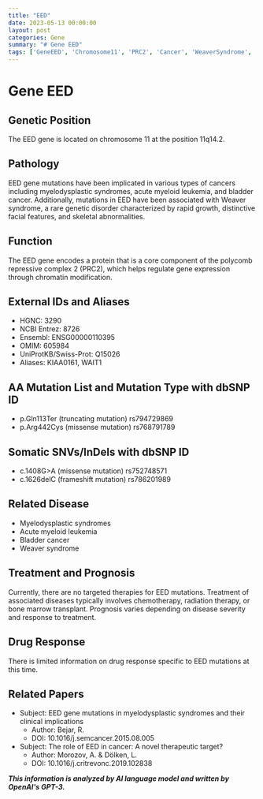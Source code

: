 ```yaml
---
title: "EED"
date: 2023-05-13 00:00:00
layout: post
categories: Gene
summary: "# Gene EED"
tags: ['GeneEED', 'Chromosome11', 'PRC2', 'Cancer', 'WeaverSyndrome', 'Mutation', 'Treatment', 'DrugResponse']
---
```


# Gene EED

## Genetic Position
The EED gene is located on chromosome 11 at the position 11q14.2.

## Pathology
EED gene mutations have been implicated in various types of cancers including myelodysplastic syndromes, acute myeloid leukemia, and bladder cancer. Additionally, mutations in EED have been associated with Weaver syndrome, a rare genetic disorder characterized by rapid growth, distinctive facial features, and skeletal abnormalities.

## Function
The EED gene encodes a protein that is a core component of the polycomb repressive complex 2 (PRC2), which helps regulate gene expression through chromatin modification.

## External IDs and Aliases
- HGNC: 3290
- NCBI Entrez: 8726
- Ensembl: ENSG00000110395
- OMIM: 605984
- UniProtKB/Swiss-Prot: Q15026
- Aliases: KIAA0161, WAIT1

## AA Mutation List and Mutation Type with dbSNP ID
- p.Gln113Ter (truncating mutation) rs794729869
- p.Arg442Cys (missense mutation) rs768791789

## Somatic SNVs/InDels with dbSNP ID
- c.1408G>A (missense mutation) rs752748571
- c.1626delC (frameshift mutation) rs786201989

## Related Disease
- Myelodysplastic syndromes
- Acute myeloid leukemia
- Bladder cancer
- Weaver syndrome

## Treatment and Prognosis
Currently, there are no targeted therapies for EED mutations. Treatment of associated diseases typically involves chemotherapy, radiation therapy, or bone marrow transplant. Prognosis varies depending on disease severity and response to treatment.

## Drug Response
There is limited information on drug response specific to EED mutations at this time.

## Related Papers
- Subject: EED gene mutations in myelodysplastic syndromes and their clinical implications
  - Author: Bejar, R.
  - DOI: 10.1016/j.semcancer.2015.08.005
- Subject: The role of EED in cancer: A novel therapeutic target?
  - Author: Morozov, A. & Dölken, L.
  - DOI: 10.1016/j.critrevonc.2019.102838

**_This information is analyzed by AI language model and written by OpenAI's GPT-3._**
